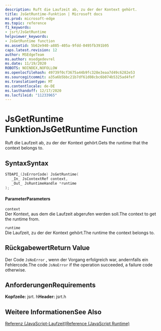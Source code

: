 ```yaml
---
description: Ruft die Laufzeit ab, zu der der Kontext gehört.
title: JsGetRuntime-Funktion | Microsoft docs
ms.prod: microsoft-edge
ms.topic: reference
f1_keywords:
- jsrt/JsGetRuntime
helpviewer_keywords:
- JsGetRuntime function
ms.assetid: 5b62e940-a885-405a-9fdd-0495fb391b95
caps.latest.revision: 12
author: MSEdgeTeam
ms.author: msedgedevrel
ms.date: 11/19/2020
ROBOTS: NOINDEX,NOFOLLOW
ms.openlocfilehash: 49739f0cf3675a44b9fc328e3eaa7d49c6282e53
ms.sourcegitcommit: a35a6b5bbc21b7df61d08cbc6b074b5325ad4fef
ms.translationtype: MT
ms.contentlocale: de-DE
ms.lasthandoff: 12/17/2020
ms.locfileid: "11233965"
---
```

# <span data-ttu-id="51509-103">JsGetRuntime Funktion</span><span class="sxs-lookup"><span data-stu-id="51509-103">JsGetRuntime Function</span></span>

<span data-ttu-id="51509-104">Ruft die Laufzeit ab, zu der der Kontext gehört.</span><span class="sxs-lookup"><span data-stu-id="51509-104">Gets the runtime that the context belongs to.</span></span>  
  
## <span data-ttu-id="51509-105">Syntax</span><span class="sxs-lookup"><span data-stu-id="51509-105">Syntax</span></span>  
  
```cpp  
STDAPI_(JsErrorCode) JsGetRuntime(  
   _In_ JsContextRef context,  
   _Out_ JsRuntimeHandle *runtime  
);  
```  
  
#### <span data-ttu-id="51509-106">Parameter</span><span class="sxs-lookup"><span data-stu-id="51509-106">Parameters</span></span>  
 `context`  
 <span data-ttu-id="51509-107">Der Kontext, aus dem die Laufzeit abgerufen werden soll.</span><span class="sxs-lookup"><span data-stu-id="51509-107">The context to get the runtime from.</span></span>  
  
 `runtime`  
 <span data-ttu-id="51509-108">Die Laufzeit, zu der der Kontext gehört.</span><span class="sxs-lookup"><span data-stu-id="51509-108">The runtime the context belongs to.</span></span>  
  
## <span data-ttu-id="51509-109">Rückgabewert</span><span class="sxs-lookup"><span data-stu-id="51509-109">Return Value</span></span>  
 <span data-ttu-id="51509-110">Der Code `JsNoError` , wenn der Vorgang erfolgreich war, andernfalls ein Fehlercode.</span><span class="sxs-lookup"><span data-stu-id="51509-110">The code `JsNoError` if the operation succeeded, a failure code otherwise.</span></span>  
  
## <span data-ttu-id="51509-111">Anforderungen</span><span class="sxs-lookup"><span data-stu-id="51509-111">Requirements</span></span>  
 <span data-ttu-id="51509-112">**Kopfzeile:** jsrt. h</span><span class="sxs-lookup"><span data-stu-id="51509-112">**Header:** jsrt.h</span></span>  
  
## <span data-ttu-id="51509-113">Weitere Informationen</span><span class="sxs-lookup"><span data-stu-id="51509-113">See Also</span></span>  
 [<span data-ttu-id="51509-114">Referenz (JavaScript-Laufzeit)</span><span class="sxs-lookup"><span data-stu-id="51509-114">Reference (JavaScript Runtime)</span></span>](../chakra-hosting/reference-javascript-runtime.md)
